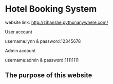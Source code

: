 # Hotel Booking System

website link: http://zihanshe.pythonanywhere.com/

User account

username:lynn & password:12345678

Admin account

username:admin & password:11111111

## The purpose of this website

